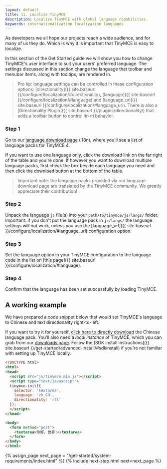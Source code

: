```yaml
---
layout: default
title: 11. Localize TinyMCE
description: Localize TinyMCE with global language capabilities.
keywords: internationalization localization languages
---
```


As developers we all hope our projects reach a wide audience, and for many of us they do. Which is why it is important that TinyMCE is easy to localize.

In this section of the Get Started guide we will show you how to change TinyMCE's user interface to suit your users' preferred language. The settings discussed in this section change the language that toolbar and menubar items, along with tooltips, are rendered in.


> Pro tip: language settings can be controlled in these configuration options: [directionality]({{ site.baseurl }}/configure/localization/#directionality), [language]({{ site.baseurl }}/configure/localization/#language) and  [language_url]({{ site.baseurl }}/configure/localization/#language_url). There is also a [Directionality Plugin]({{ site.baseurl }}/plugins/directionality/) that adds a toolbar button to control ltr-rtl behavior.

### Step 1

Go to our [language download page](http://archive.tinymce.com/i18n/index.php) (i18n), where you'll see a list of language packs for TinyMCE 4.

If you want to use one language only, click the download link on the far right of the table and you're done. If however you want to download multiple language packs, first check the box beside each language you need and then click the download button at the bottom of the table.

> Important note: the language packs provided via our language download page are translated by the TinyMCE community. We greatly appreciate their contribution!

### Step 2

Unpack the language `js` file(s) into your `path/to/tinymce/js/langs/` folder. Important: if you don't put the language pack in `js/langs/` the language settings will not work, unless you use the [language_url]({{ site.baseurl }}/configure/localization/#language_url) configuration option.

### Step 3

Set the language option in your TinyMCE configuration to the language code in the list on [this page]({{ site.baseurl }}/configure/localization/#language).

### Step 4

Confirm that the language has been set successfully by loading TinyMCE.



## A working example

We have prepared a code snippet below that would set TinyMCE's language to Chinese and text directionality right-to-left.

If you want to try it for yourself, [click here to directly download](http://archive.tinymce.com/i18n/download.php?download=zh_CN) the Chinese language pack. You'll also need a *local instance* of TinyMCE, which you can grab from our [downloads page](http://www.tinymce.com/download/). Follow the [SDK install instructions]({{ site.baseurl }}/get-started/advanced-install/#sdkinstall) if you're not familiar with setting up TinyMCE locally.

```html
<!DOCTYPE html>
<html>
<head>
  <script src="js/tinymce.min.js"></script>
  <script type="text/javascript">
  tinymce.init({
    selector: 'textarea',
    language: 'zh_CN',
    directionality: 'rtl'
  });
  </script>
</head>

<body>
  <form method="post">
    <textarea>你好，世界!</textarea>
  </form>
</body>
</html>
```

{% assign_page next_page = "/get-started/system-requirements/index.html" %}
{% include next-step.html next=next_page %}
